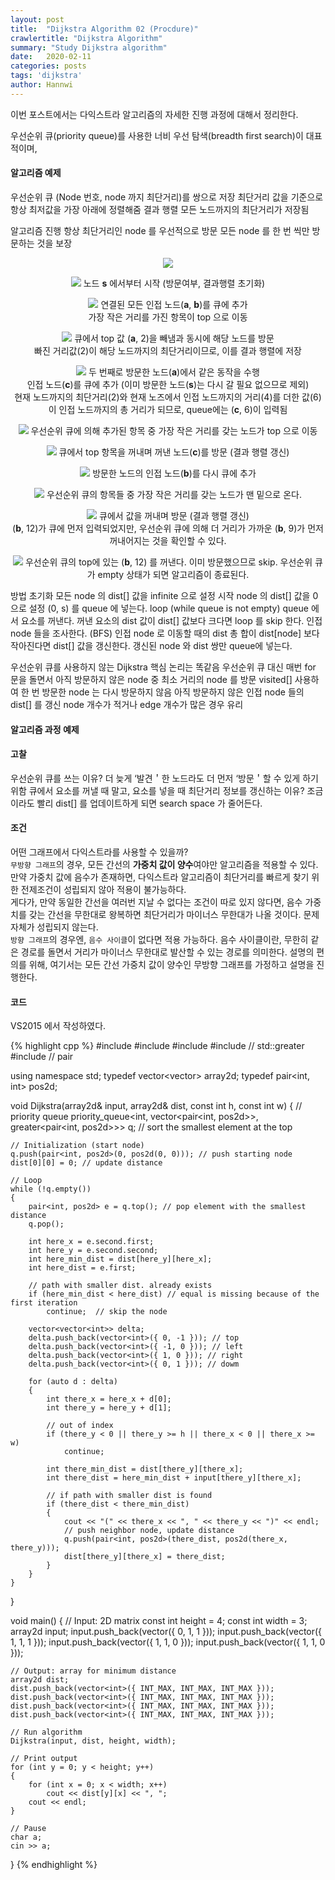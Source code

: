 ```yaml
---
layout: post
title:  "Dijkstra Algorithm 02 (Procdure)"
crawlertitle: "Dijkstra Algorithm"
summary: "Study Dijkstra algorithm"
date:   2020-02-11
categories: posts
tags: 'dijkstra'
author: Hannwi
---
```


이번 포스트에서는 다익스트라 알고리즘의 자세한 진행 과정에 대해서 정리한다.

우선순위 큐(priority queue)를 사용한 너비 우선 탐색(breadth first search)이 대표적이며, 

#### 알고리즘 예제
우선순위 큐 
(Node 번호, node 까지 최단거리)를 쌍으로 저장
최단거리 값을 기준으로 항상 최저값을 가장 아래에 정렬해줌
결과 행렬
모든 노드까지의 최단거리가 저장됨

알고리즘 진행
항상 최단거리인 node 를 우선적으로 방문
모든 node 를 한 번 씩만 방문하는 것을 보장


<p align="center">
	<img src="/assets/images/algorithm/dijkstra/procedure_01.png">
</p>

<p align="center">
	<img src="/assets/images/algorithm/dijkstra/procedure_02.png">
	노드 <strong>s</strong> 에서부터 시작 (방문여부, 결과행렬 초기화)
</p>

<p align="center">
	<img src="/assets/images/algorithm/dijkstra/procedure_03.png">
	연결된 모든 인접 노드(<strong>a</strong>, <strong>b</strong>)를 큐에 추가<br>
	가장 작은 거리를 가진 항목이 top 으로 이동
</p>

<p align="center">
	<img src="/assets/images/algorithm/dijkstra/procedure_04.png">
	큐에서 top 값 (<strong>a</strong>, 2)을 빼냄과 동시에 해당 노드를 방문<br>
	빠진 거리값(2)이 해당 노드까지의 최단거리이므로, 이를 결과 행렬에 저장
</p>

<p align="center">
	<img src="/assets/images/algorithm/dijkstra/procedure_05.png">
	두 번째로 방문한 노드(<strong>a</strong>)에서 같은 동작을 수행<br>
	인접 노드(<strong>c</strong>)를 큐에 추가 (이미 방문한 노드(<strong>s</strong>)는 다시 갈 필요 없으므로 제외)<br>
	현재 노드까지의 최단거리(2)와 현재 노즈에서 인접 노드까지의 거리(4)를 더한 값(6)이 인접 노드까지의 총 거리가 되므로, queue에는 (<strong>c</strong>, 6)이 입력됨
</p>

<p align="center">
	<img src="/assets/images/algorithm/dijkstra/procedure_06.png">
	우선순위 큐에 의해 추가된 항목 중 가장 작은 거리를 갖는 노드가 top 으로 이동
</p>

<p align="center">
	<img src="/assets/images/algorithm/dijkstra/procedure_07.png">
	큐에서 top 항목을 꺼내며 꺼낸 노드(<strong>c</strong>)를 방문 (결과 행렬 갱신)
</p>

<p align="center">
	<img src="/assets/images/algorithm/dijkstra/procedure_08.png">
	방문한 노드의 인접 노드(<strong>b</strong>)를 다시 큐에 추가
</p>

<p align="center">
	<img src="/assets/images/algorithm/dijkstra/procedure_09.png">
	우선순위 큐의 항목들 중 가장 작은 거리를 갖는 노드가 맨 밑으로 온다.<br>
</p>

<p align="center">
	<img src="/assets/images/algorithm/dijkstra/procedure_10.png">
	큐에서 값을 꺼내며 방문 (결과 행렬 갱신)<br>
	(<strong>b</strong>, 12)가 큐에 먼저 입력되었지만, 우선순위 큐에 의해 더 거리가 가까운 (<strong>b</strong>, 9)가 먼저 꺼내어지는 것을 확인할 수 있다.
</p>

<p align="center">
	<img src="/assets/images/algorithm/dijkstra/procedure_11.png">
	우선순위 큐의 top에 있는 (<strong>b</strong>, 12) 를 꺼낸다. 이미 방문했으므로 skip.
	우선순위 큐가 empty 상태가 되면 알고리즘이 종료된다.
</p>

방법
초기화
모든 node 의 dist[] 값을 infinite 으로 설정
시작 node 의 dist[] 값을 0으로 설정
(0, s) 를 queue 에 넣는다.
loop (while queue is not empty)
queue 에서 요소를 꺼낸다.
꺼낸 요소의 dist 값이 dist[] 값보다 크다면 loop 를 skip 한다.
인접 node 들을 조사한다. (BFS)
인접 node 로 이동할 때의 dist 총 합이 dist[node] 보다 작아진다면 dist[] 값을 갱신한다.
갱신된 node 와 dist 쌍만 queue에 넣는다.

우선순위 큐를 사용하지 않는 Dijkstra
핵심 논리는 똑같음
우선순위 큐 대신 매번 for 문을 돌면서 아직 방문하지 않은 node 중 최소 거리의 node 를 방문
visited[] 사용하여 한 번 방문한 node 는 다시 방문하지 않음
아직 방문하지 않은 인접 node 들의 dist[] 를 갱신
node 개수가 적거나 edge 개수가 많은 경우 유리

#### 알고리즘 과정 예제


#### 고찰
우선순위 큐를 쓰는 이유?
	더 늦게 ‘발견＇한 노드라도 더 먼저 ‘방문＇할 수 있게 하기 위함
큐에서 요소를 꺼낼 때 말고, 요소를 넣을 때 최단거리 정보를 갱신하는 이유?
	조금이라도 빨리 dist[] 를 업데이트하게 되면 search space 가 줄어든다.

#### 조건
어떤 그래프에서 다익스트라를 사용할 수 있을까?  
`무방향 그래프`의 경우, 모든 간선의 **가중치 값이 양수**여야만 알고리즘을 적용할 수 있다. 만약 가중치 값에 음수가 존재하면, 다익스트라 알고리즘이 최단거리를 빠르게 찾기 위한 전제조건이 성립되지 않아 적용이 불가능하다.  
게다가, 만약 동일한 간선을 여러번 지날 수 없다는 조건이 따로 있지 않다면, 음수 가중치를 갖는 간선을 무한대로 왕복하면 최단거리가 마이너스 무한대가 나올 것이다. 문제 자체가 성립되지 않는다.  
`방향 그래프`의 경우엔, `음수 사이클`이 없다면 적용 가능하다. 음수 사이클이란, 무한히 같은 경로를 돌면서 거리가 마이너스 무한대로 발산할 수 있는 경로를 의미한다.
설명의 편의를 위해, 여기서는 모든 간선 가중치 값이 양수인 무방향 그래프를 가정하고 설명을 진행한다.

#### 코드
VS2015 에서 작성하였다.

{% highlight cpp %}
#include <iostream>
#include <queue>
#include <vector>
#include <functional>	// std::greater
#include <utility>		// pair

using namespace std;
typedef vector<vector<int>> array2d;
typedef pair<int, int> pos2d;

void Dijkstra(array2d& input, array2d& dist, const int h, const int w)
{
	// priority queue
	priority_queue<int, vector<pair<int, pos2d>>, greater<pair<int, pos2d>>> q; // sort the smallest element at the top

	// Initialization (start node)
	q.push(pair<int, pos2d>(0, pos2d(0, 0))); // push starting node
	dist[0][0] = 0; // update distance

	// Loop
	while (!q.empty())
	{
		pair<int, pos2d> e = q.top(); // pop element with the smallest distance
		q.pop();

		int here_x = e.second.first;
		int here_y = e.second.second;
		int here_min_dist = dist[here_y][here_x];
		int here_dist = e.first;

		// path with smaller dist. already exists
		if (here_min_dist < here_dist) // equal is missing because of the first iteration
			continue;  // skip the node

		vector<vector<int>> delta;
		delta.push_back(vector<int>({ 0, -1 })); // top
		delta.push_back(vector<int>({ -1, 0 })); // left
		delta.push_back(vector<int>({ 1, 0 })); // right
		delta.push_back(vector<int>({ 0, 1 })); // dowm

		for (auto d : delta)
		{
			int there_x = here_x + d[0];
			int there_y = here_y + d[1];

			// out of index
			if (there_y < 0 || there_y >= h || there_x < 0 || there_x >= w)
				continue;

			int there_min_dist = dist[there_y][there_x];
			int there_dist = here_min_dist + input[there_y][there_x];

			// if path with smaller dist is found
			if (there_dist < there_min_dist)
			{
				cout << "(" << there_x << ", " << there_y << ")" << endl;
				// push neighbor node, update distance
				q.push(pair<int, pos2d>(there_dist, pos2d(there_x, there_y)));
				dist[there_y][there_x] = there_dist;
			}
		}
	}
}

void main()
{
	// Input: 2D matrix
	const int height = 4;
	const int width = 3;
	array2d input;
	input.push_back(vector<int>({ 0, 1, 1 }));
	input.push_back(vector<int>({ 1, 1, 1 }));
	input.push_back(vector<int>({ 1, 1, 0 }));
	input.push_back(vector<int>({ 1, 1, 0 }));

	// Output: array for minimum distance
	array2d dist;
	dist.push_back(vector<int>({ INT_MAX, INT_MAX, INT_MAX }));
	dist.push_back(vector<int>({ INT_MAX, INT_MAX, INT_MAX }));
	dist.push_back(vector<int>({ INT_MAX, INT_MAX, INT_MAX }));
	dist.push_back(vector<int>({ INT_MAX, INT_MAX, INT_MAX }));

	// Run algorithm
	Dijkstra(input, dist, height, width);

	// Print output
	for (int y = 0; y < height; y++)
	{
		for (int x = 0; x < width; x++)
			cout << dist[y][x] << ", ";
		cout << endl;
	}

	// Pause
	char a;
	cin >> a;
}
{% endhighlight %}

[problem_link]: https://algospot.com/judge/problem/read/BOJ
